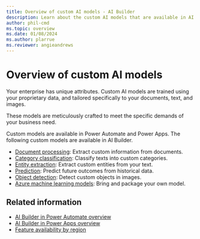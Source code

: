 ```yaml
---
title: Overview of custom AI models - AI Builder
description: Learn about the custom AI models that are available in AI Builder.
author: phil-cmd
ms.topic: overview
ms.date: 01/08/2024
ms.author: plarrue
ms.reviewer: angieandrews
---
```


# Overview of custom AI models

Your enterprise has unique attributes. Custom AI models are trained using your proprietary data, and tailored specifically to your documents, text, and images.  

These models are meticulously crafted to meet the specific demands of your business need.

Custom models are available in Power Automate and Power Apps. The following custom models are available in AI Builder.

- [Document processing](form-processing-model-overview.md): Extract custom information from documents.
- [Category classification](text-classification-overview.md): Classify texts into custom categories.
- [Entity extraction](entity-extraction-overview.md): Extract custom entities from your text.
- [Prediction](prediction-overview.md): Predict future outcomes from historical data.
- [Object detection](object-detection-overview.md): Detect custom objects in images.
- [Azure machine learning models](byo-model.md): Bring and package your own model.

## Related information

- [AI Builder in Power Automate overview](use-in-flow-overview.md)
- [AI Builder in Power Apps overview](use-in-powerapps-overview.md)
- [Feature availability by region](availability-region.md)